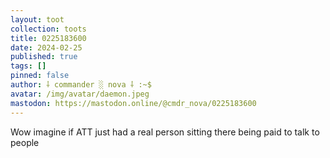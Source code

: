```yaml
---
layout: toot
collection: toots
title: 0225183600
date: 2024-02-25
published: true
tags: []
pinned: false
author: ⸸ commander ░ nova ⸸ :~$
avatar: /img/avatar/daemon.jpeg
mastodon: https://mastodon.online/@cmdr_nova/0225183600
---
```


Wow imagine if ATT just had a real person sitting there being paid to talk to people
